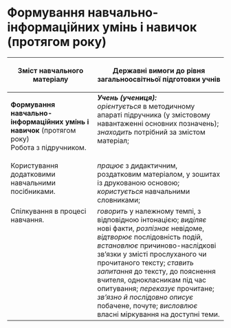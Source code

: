 # Формування навчально-інформаційних умінь і навичок (протягом року) 
<table>
<thead>
  <tr>
    <th width="40%" align="center"><p>Зміст навчального матеріалу</p></td>
    <th width="60%" align="center"><p>Державні вимоги до рівня загальноосвітньої підготовки учнів</p></td>
  </tr>
</thead>
<tbody>
  <tr>
    <td width="40%" style="vertical-align:top !important;">
    <p><b>Формування навчально-інформаційних умінь і навичок</b> (протягом року)<br>
Робота з підручником.</td>
    <td width="60%" style="vertical-align:top !important;">
<i><b>Учень (учениця):</b></i><br>
<i>орієнтується</i> в методичному апараті підручника (у змістовому навантаженні основних позначень); <i>знаходить</i> потрібний за змістом матеріал; </td>
  </tr>
  <tr>
    <td width="40%" style="vertical-align:top !important;">
Користування додатковими навчальними посібниками.</td>
    <td width="60%" style="vertical-align:top !important;">
<i>працює</i> з дидактичним, роздатковим матеріалом, у зошитах із друкованою основою; <i>користується</i> навчальними словниками;</td>
  </tr>
  <tr>
    <td width="40%" style="vertical-align:top !important;">
Спілкування в процесі навчання.</td>
    <td width="60%" style="vertical-align:top !important;">
<i>говорить</i> у належному темпі, з відповідною інтонацією; <i>виділяє</i> нові факти, <i>розпізнає</i> невідоме, <i>відтворює</i> послідовність подій, <i>встановлює</i> причиново-наслідкові зв’язки у змісті прослуханого чи прочитаного тексту; <i>ставить запитання</i> до тексту, до пояснення вчителя, однокласникам під час опитування; <i>переказує</i> прочитане; <i>зв’язно й послідовно описує</i> побачене, почуте; <i>висловлює</i> власні міркування на доступні теми.</td>
  </tr>
</tbody>
</table>